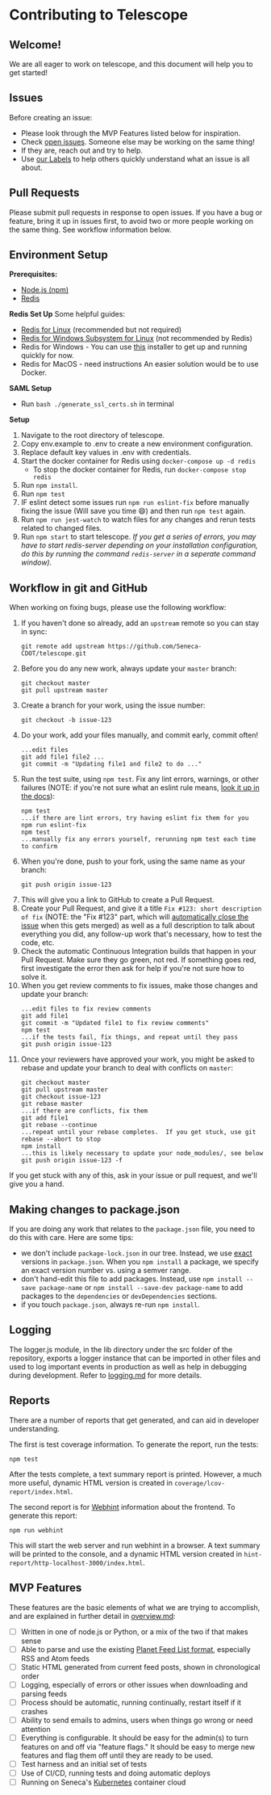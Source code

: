 # Contributing to Telescope

## Welcome!

We are all eager to work on telescope, and this document will help you to get started!

## Issues

Before creating an issue:

- Please look through the MVP Features listed below for inspiration.
- Check [open issues](https://github.com/Seneca-CDOT/telescope/issues). Someone else may be working on the same thing!
- If they are, reach out and try to help.
- Use [our Labels](https://github.com/Seneca-CDOT/telescope/labels) to help others quickly understand what an issue is all about.

## Pull Requests

Please submit pull requests in response to open issues. If you have a bug or feature, bring it up in issues first, to avoid two or more people working on the same thing. See workflow information below.

## Environment Setup

**Prerequisites:**

- [Node.js (npm)](https://nodejs.org/en/download/)
- [Redis](https://redis.io/download)

**Redis Set Up**
Some helpful guides:

- [Redis for Linux](https://redis.io/download#installation) (recommended but not required)
- [Redis for Windows Subsystem for Linux](https://anggo.ro/note/installing-redis-in-ubuntu-wsl/) (not recommended by Redis)
- Redis for Windows - You can use [this](https://github.com/tporadowski/redis/releases) installer to get up and running quickly for now.
- Redis for MacOS - need instructions
  An easier solution would be to use Docker.

**SAML Setup**

- Run `bash ./generate_ssl_certs.sh` in terminal

**Setup**

1. Navigate to the root directory of telescope.
1. Copy env.example to .env to create a new environment configuration.
1. Replace default key values in .env with credentials.
1. Start the docker container for Redis using `docker-compose up -d redis`
   - To stop the docker container for Redis, run `docker-compose stop redis`
1. Run `npm install`.
1. Run `npm test`
1. IF eslint detect some issues run `npm run eslint-fix` before manually fixing the issue (Will save you time :smile:) and then run `npm test` again.
1. Run `npm run jest-watch` to watch files for any changes and rerun tests related to changed files.
1. Run `npm start` to start telescope.
   _If you get a series of errors, you may have to start redis-server depending on your installation configuration, do this by running the command `redis-server` in a seperate command window)._

## Workflow in git and GitHub

When working on fixing bugs, please use the following workflow:

1. If you haven't done so already, add an `upstream` remote so you can stay in sync:
   ```
   git remote add upstream https://github.com/Seneca-CDOT/telescope.git
   ```
1. Before you do any new work, always update your `master` branch:
   ```
   git checkout master
   git pull upstream master
   ```
1. Create a branch for your work, using the issue number:
   ```
   git checkout -b issue-123
   ```
1. Do your work, add your files manually, and commit early, commit often!
   ```
   ...edit files
   git add file1 file2 ...
   git commit -m "Updating file1 and file2 to do ..."
   ```
1. Run the test suite, using `npm test`. Fix any lint errors, warnings, or other failures (NOTE: if you're not sure what an eslint rule means, [look it up in the docs](https://eslint.org/docs/rules/)):
   ```
   npm test
   ...if there are lint errors, try having eslint fix them for you
   npm run eslint-fix
   npm test
   ...manually fix any errors yourself, rerunning npm test each time to confirm
   ```
1. When you're done, push to your fork, using the same name as your branch:
   ```
   git push origin issue-123
   ```
1. This will give you a link to GitHub to create a Pull Request.
1. Create your Pull Request, and give it a title `Fix #123: short description of fix` (NOTE: the "Fix #123" part, which will [automatically close the issue](https://help.github.com/en/github/managing-your-work-on-github/closing-issues-using-keywords) when this gets merged) as well as a full description to talk about everything you did, any follow-up work that's necessary, how to test the code, etc.
1. Check the automatic Continuous Integration builds that happen in your Pull Request. Make sure they go green, not red. If something goes red, first investigate the error then ask for help if you're not sure how to solve it.
1. When you get review comments to fix issues, make those changes and update your branch:
   ```
   ...edit files to fix review comments
   git add file1
   git commit -m "Updated file1 to fix review comments"
   npm test
   ...if the tests fail, fix things, and repeat until they pass
   git push origin issue-123
   ```
1. Once your reviewers have approved your work, you might be asked to rebase and update your branch to deal with conflicts on `master`:
   ```
   git checkout master
   git pull upstream master
   git checkout issue-123
   git rebase master
   ...if there are conflicts, fix them
   git add file1
   git rebase --continue
   ...repeat until your rebase completes.  If you get stuck, use git rebase --abort to stop
   npm install
   ...this is likely necessary to update your node_modules/, see below
   git push origin issue-123 -f
   ```

If you get stuck with any of this, ask in your issue or pull request, and we'll give you a hand.

## Making changes to package.json

If you are doing any work that relates to the `package.json` file, you need to do this with care. Here are some tips:

- we don't include `package-lock.json` in our tree. Instead, we use [exact](https://docs.npmjs.com/misc/config#save-exact) versions in `package.json`. When you `npm install` a package, we specify an exact version number vs. using a semver range.
- don't hand-edit this file to add packages. Instead, use `npm install --save package-name` or `npm install --save-dev package-name` to add packages to the `dependencies` or `devDependencies` sections.
- if you touch `package.json`, always re-run `npm install`.

## Logging

The logger.js module, in the lib directory under the src folder of the repository, exports a logger instance that can be imported in other files and used to log important events in production as well as help in debugging during development. Refer to [logging.md](logging.md) for more details.

## Reports

There are a number of reports that get generated, and can aid in developer understanding.

The first is test coverage information. To generate the report, run the tests:

```
npm test
```

After the tests complete, a text summary report is printed. However, a much more
useful, dynamic HTML version is created in `coverage/lcov-report/index.html`.

The second report is for [Webhint](https://webhint.io/) information about the frontend.
To generate this report:

```
npm run webhint
```

This will start the web server and run webhint in a browser. A text summary will
be printed to the console, and a dynamic HTML version created in `hint-report/http-localhost-3000/index.html`.

## MVP Features

These features are the basic elements of what we are trying to accomplish, and are explained in further detail in [overview.md](https://github.com/Seneca-CDOT/telescope/blob/master/docs/overview.md#mvp-features):

- [ ] Written in one of node.js or Python, or a mix of the two if that makes sense
- [ ] Able to parse and use the existing [Planet Feed List format](https://wiki.cdot.senecacollege.ca/wiki/Planet_CDOT_Feed_List), especially RSS and Atom feeds
- [ ] Static HTML generated from current feed posts, shown in chronological order
- [ ] Logging, especially of errors or other issues when downloading and parsing feeds
- [ ] Process should be automatic, running continually, restart itself if it crashes
- [ ] Ability to send emails to admins, users when things go wrong or need attention
- [ ] Everything is configurable. It should be easy for the admin(s) to turn features on and off via "feature flags." It should be easy to merge new features and flag them off until they are ready to be used.
- [ ] Test harness and an initial set of tests
- [ ] Use of CI/CD, running tests and doing automatic deploys
- [ ] Running on Seneca's [Kubernetes](https://kubernetes.io/) container cloud
